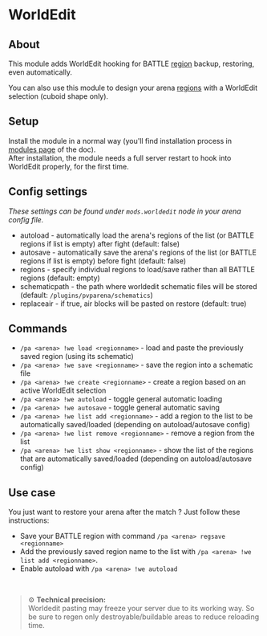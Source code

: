 # WorldEdit

## About

This module adds WorldEdit hooking for BATTLE [region](../regions.md) backup, restoring, even automatically.

You can also use this module to design your arena [regions](../regions.md) with a WorldEdit selection (cuboid shape only).

## Setup

Install the module in a normal way (you'll find installation process in 
[modules page](../modules.md#installing-modules) of the doc).  
After installation, the module needs a full server restart to hook into WorldEdit properly, for the first time.

## Config settings

*These settings can be found under `mods.worldedit` node in your arena config file.*

- autoload - automatically load the arena's regions of the list (or BATTLE regions if list is empty) after fight (default: false)
- autosave - automatically save the arena's regions of the list (or BATTLE regions if list is empty) before fight (default: false)
- regions - specify individual regions to load/save rather than all BATTLE regions (default: empty)
- schematicpath - the path where worldedit schematic files will be stored (default: `/plugins/pvparena/schematics`)
- replaceair - if true, air blocks will be pasted on restore (default: true)

## Commands

- `/pa <arena> !we load <regionname>` \- load and paste the previously saved region (using its schematic)
- `/pa <arena> !we save <regionname>` \- save the region into a schematic file
- `/pa <arena> !we create <regionname>` \- create a region based on an active WorldEdit selection
- `/pa <arena> !we autoload` \- toggle general automatic loading
- `/pa <arena> !we autosave` \- toggle general automatic saving
- `/pa <arena> !we list add <regionname>` \- add a region to the list to be automatically saved/loaded (depending on autoload/autosave config)
- `/pa <arena> !we list remove <regionname>` \- remove a region from the list
- `/pa <arena> !we list show <regionname>` \- show the list of the regions that are automatically saved/loaded (depending on autoload/autosave config)


## Use case

You just want to restore your arena after the match ? Just follow these instructions:
- Save your BATTLE region with command `/pa <arena> regsave <regionname>`
- Add the previously saved region name to the list with `/pa <arena> !we list add <regionname>`.
- Enable autoload with `/pa <arena> !we autoload`

<br>

> ⚙ **Technical precision:**  
> Worldedit pasting may freeze your server due to its working way. 
> So be sure to regen only destroyable/buildable areas to reduce reloading time.
